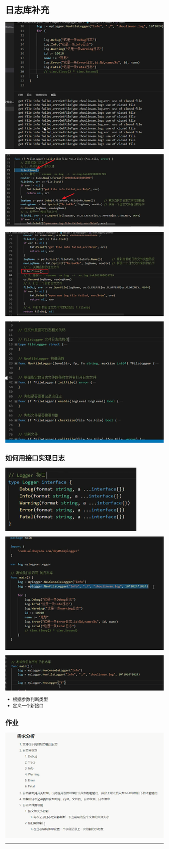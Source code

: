 # 日志库补充

![20201107_111530_97](image/20201107_111530_97.png)

![20201107_111622_43](image/20201107_111622_43.png)

![20201107_111742_42](image/20201107_111742_42.png)

![20201107_112101_63](image/20201107_112101_63.png)

## 如何用接口实现日志

![20201107_112428_96](image/20201107_112428_96.png)

![20201107_112329_36](image/20201107_112329_36.png)

![20201107_112350_42](image/20201107_112350_42.png)

* 根据参数判断类型
* 定义一个新接口

## 作业

![20201107_112831_85](image/20201107_112831_85.png)




---

